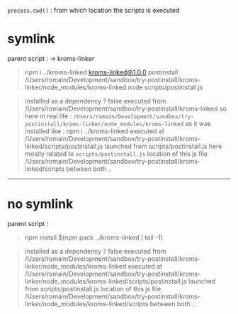 `process.cwd()` : from which location the scripts is executed

# symlink
parent script :
-> kroms-linker
> npm i ../kroms-linked
> kroms-linked@1.0.0 postinstall /Users/romain/Development/sandbox/try-postinstall/kroms-linker/node_modules/kroms-linked
> node scripts/postinstall.js

> installed as a dependency ? false
> executed from /Users/romain/Development/sandbox/try-postinstall/kroms-linked
so here in real life : `/Users/romain/Development/sandbox/try-postinstall/kroms-linker/node_modules/kroms-linked`
as it was installed like : npm i ../kroms-linked
> executed at /Users/romain/Development/sandbox/try-postinstall/kroms-linked/scripts/postinstall.js
> launched from scripts/postinstall.js
here mostly related to `scripts/postinstall.js`
> location of this js file /Users/romain/Development/sandbox/try-postinstall/kroms-linked/scripts
> between both ..

---

# no symlink
parent script :
> npm install $(npm pack ../kroms-linked | tail -1)

> installed as a dependency ? false
> executed from /Users/romain/Development/sandbox/try-postinstall/kroms-linker/node_modules/kroms-linked
> executed at /Users/romain/Development/sandbox/try-postinstall/kroms-linker/node_modules/kroms-linked/scripts/postinstall.js
> launched from scripts/postinstall.js
> location of this js file /Users/romain/Development/sandbox/try-postinstall/kroms-linker/node_modules/kroms-linked/scripts
> between both ..
